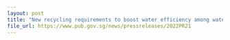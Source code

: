 ```yaml
---
layout: post
title: "New recycling requirements to boost water efficiency among water-intensive industries"
file_url: https://www.pub.gov.sg/news/pressreleases/2022PR21
---
```

